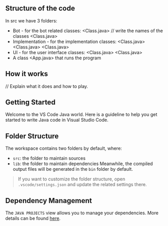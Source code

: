 ## Structure of the code

In src we have 3 folders:
- Bot - for the bot related classes:
                        <Class.java>    // write the names of the classes
                        <Class.java>
- Implementation - for the implementation classes:
                        <Class.java>
                        <Class.java>
                        <Class.java>
- UI - for the user interface classes:
                        <Class.java>
                        <Class.java>
- A class <App.java> that runs the program

## How it works

// Explain what it does and how to play.



## Getting Started
Welcome to the VS Code Java world. Here is a guideline to help you get started to write Java code in Visual Studio Code.
## Folder Structure
The workspace contains two folders by default, where:
- `src`: the folder to maintain sources
- `lib`: the folder to maintain dependencies
Meanwhile, the compiled output files will be generated in the `bin` folder by default.
> If you want to customize the folder structure, open `.vscode/settings.json` and update the related settings there.
## Dependency Management
The `JAVA PROJECTS` view allows you to manage your dependencies. More details can be found [here](https://github.com/microsoft/vscode-java-dependency#manage-dependencies).

